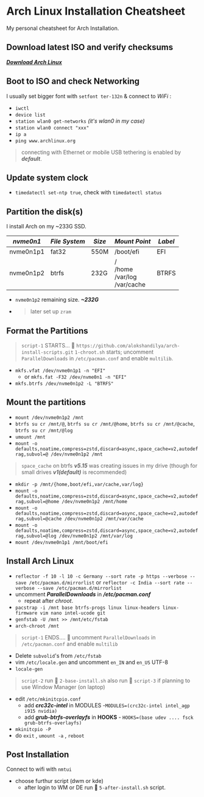 # Arch Linux Installation Cheatsheet

My personal cheatsheet for Arch Installation.

## Download latest ISO and verify checksums

[***Download Arch Linux***](https://archlinux.org/download)

## Boot to ISO and check Networking

I usually set bigger font with `setfont ter-132n` & connect to *WiFi* :

* `iwctl`
* `device list`
* `station wlan0 get-networks` *(it's wlan0 in my case)*
* `station wlan0 connect "xxx"`
* `ip a`
* `ping www.archlinux.org`

>connecting with Ethernet or mobile USB tethering is enabled by ***default***.

## Update system clock

* `timedatectl set-ntp true`, check with `timedatectl status`

## Partition the disk(s)

I install Arch on my ~233G SSD.

| *nvme0n1* | *File System* | *Size* | *Mount Point*                        | *Label* |
| --------- | ------------- | ------ | ------------------------------------ | ------- |
| nvme0n1p1 | fat32         | 550M   | /boot/efi                            | EFI     |
| nvme0n1p2 | btrfs         | 232G   | /<br>/home<br>/var/log<br>/var/cache | BTRFS   |

* `nvme0n1p2` remaining size. ***~232G***
* > later set up `zram`

## Format the Partitions

> `script-1` STARTS... 🏁 `https://github.com/alokshandilya/arch-install-scripts.git`
> `1-chroot.sh` starts; uncomment `ParallelDownloads` in `/etc/pacman.conf` and enable `multilib`.
* `mkfs.vfat /dev/nvme0n1p1 -n "EFI"`
  * or `mkfs.fat -F32 /dev/nvme0n1 -n "EFI"`
* `mkfs.btrfs /dev/nvme0n1p2 -L "BTRFS"`

## Mount the partitions

* `mount /dev/nvme0n1p2 /mnt`
* `btrfs su cr /mnt/@`, `btrfs su cr /mnt/@home`, `btrfs su cr /mnt/@cache`,
`btrfs su cr /mnt/@log`
* `umount /mnt`
* `mount -o defaults,noatime,compress=zstd,discard=async,space_cache=v2,autodefrag,subvol=@
/dev/nvme0n1p2 /mnt`
> `space_cache` on btrfs ***v5.15*** was creating issues in my drive
(though for small drives ***v1(default)*** is recommended)
* `mkdir -p /mnt/{home,boot/efi,var/cache,var/log}`
* `mount -o defaults,noatime,compress=zstd,discard=async,space_cache=v2,autodefrag,subvol=@home
/dev/nvme0n1p2 /mnt/home`
* `mount -o defaults,noatime,compress=zstd,discard=async,space_cache=v2,autodefrag,subvol=@cache
/dev/nvme0n1p2 /mnt/var/cache`
* `mount -o defaults,noatime,compress=zstd,discard=async,space_cache=v2,autodefrag,subvol=@log
/dev/nvme0n1p2 /mnt/var/log`
* `mount /dev/nvme0n1p1 /mnt/boot/efi`

## Install Arch Linux

* `reflector -f 10 -l 10 -c Germany --sort rate -p https --verbose --save /etc/pacman.d/mirrorlist` or `reflector -c India --sort rate --verbose --save /etc/pacman.d/mirrorlist`
* uncomment ***ParallelDownloads*** in ***/etc/pacman.conf***
  * repeat after *chroot*.
* `pacstrap -i /mnt base btrfs-progs linux linux-headers linux-firmware vim nano intel-ucode
  git`
* `genfstab -U /mnt >> /mnt/etc/fstab`
* `arch-chroot /mnt`
> `script-1` ENDS.... 🏁
> uncomment `ParallelDownloads` in `/etc/pacman.conf` and enable `multilib`

* Delete `subvolid`'s from `/etc/fstab`
* vim `/etc/locale.gen` and uncomment `en_IN` and `en_US` UTF-8
* `locale-gen`

> `script-2` run 🏃 `2-base-install.sh`
> also run 🏃 `script-3` if planning to use Window Manager (on laptop)

* edit `/etc/mkinitcpio.conf`
  * add ***crc32c-intel*** in MODULES -`MODULES=(crc32c-intel intel_agp i915 nvidia)`
  * add ***grub-btrfs-overlayfs*** in **HOOKS** -
`HOOKS=(base udev .... fsck grub-btrfs-overlayfs)`
* `mkinitcpio -P`
* do `exit` , `umount -a` , `reboot`

## Post Installation

Connect to wifi with `nmtui`

* choose furthur script (dwm or kde)
    * after login to WM or DE run :runner: `5-after-install.sh` script.

